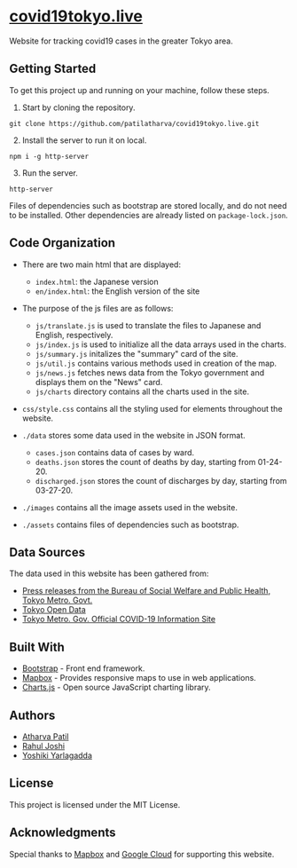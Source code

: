 # [covid19tokyo.live](https://covid19tokyo.live/en/)
Website for tracking covid19 cases in the greater Tokyo area.
## Getting Started
To get this project up and running on your machine, follow these steps.
1. Start by cloning the repository.
```
git clone https://github.com/patilatharva/covid19tokyo.live.git
```
2. Install the server to run it on local.
```
npm i -g http-server
```
3. Run the server.
```
http-server
```
Files of dependencies such as bootstrap are stored locally, and do not need to be installed. Other dependencies are already listed on `package-lock.json`.

## Code Organization
- There are two main html that are displayed: 
  - `index.html`: the Japanese version
  - `en/index.html`: the English version of the site

- The purpose of the js files are as follows:
  - `js/translate.js` is used to translate the files to Japanese and English, respectively.
  - `js/index.js` is used to initialize all the data arrays used in the charts.
  - `js/summary.js` initalizes the "summary" card of the site.
  - `js/util.js` contains various methods used in creation of the map.
  - `js/news.js` fetches news data from the Tokyo government and displays them on the "News" card.
  - `js/charts` directory contains all the charts used in the site.

- `css/style.css` contains all the styling used for elements throughout the website.

- `./data` stores some data used in the website in JSON format.
  - `cases.json` contains data of cases by ward.
  - `deaths.json` stores the count of deaths by day, starting from 01-24-20.
  - `discharged.json` stores the count of discharges by day, starting from 03-27-20.
- `./images` contains all the image assets used in the website.
- `./assets` contains files of dependencies such as bootstrap.

## Data Sources
The data used in this website has been gathered from:
- [Press releases from the Bureau of Social Welfare and Public Health, Tokyo Metro. Govt.](https://www.fukushihoken.metro.tokyo.lg.jp/hodo/index.html)
- [Tokyo Open Data](https://catalog.data.metro.tokyo.lg.jp/dataset/t000010d0000000068)
- [Tokyo Metro. Gov. Official COVID-19 Information Site](https://stopcovid19.metro.tokyo.lg.jp/)

## Built With
- [Bootstrap](https://getbootstrap.com/) - Front end framework.
- [Mapbox](https://www.mapbox.com/) - Provides responsive maps to use in web applications.
- [Charts.js](https://www.chartjs.org/) - Open source JavaScript charting library.

## Authors
- [Atharva Patil](https://github.com/patilatharva)
- [Rahul Joshi](https://github.com/rahuljoshi44)
- [Yoshiki Yarlagadda](https://github.com/y0shiki)
## License
This project is licensed under the MIT License. 
## Acknowledgments
Special thanks to [Mapbox](https://www.mapbox.com/) and [Google Cloud](https://cloud.google.com/gcp/?utm_source=google&utm_medium=cpc&utm_campaign=na-US-all-en-dr-bkws-all-all-trial-b-dr-1008076&utm_content=text-ad-none-any-DEV_c-CRE_115268617687-ADGP_Hybrid+%7C+AW+SEM+%7C+BKWS+%7C+US+%7C+en+%7C+BMM+~+Clouds+Google-KWID_43700010161690057-kwd-64595508764&utm_term=KW_%2Bclouds%20%2Bgoogle-ST_%2Bclouds+%2Bgoogle&gclid=CjwKCAjwwYP2BRBGEiwAkoBpAlJ15rBc-pSeBrcqWuwA8luX6rSgruz6bCpINjO5uCrLihJ4XRm_JBoCfZwQAvD_BwE) for supporting this website.
